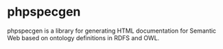 phpspecgen
==========

phpspecgen is a library for generating HTML documentation for Semantic Web based on ontology definitions in RDFS and OWL.